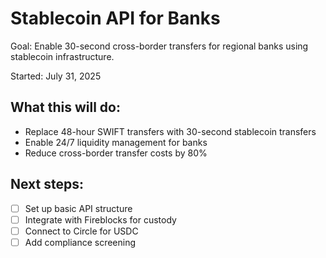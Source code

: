 # Stablecoin API for Banks

Goal: Enable 30-second cross-border transfers for regional banks using stablecoin infrastructure.

Started: July 31, 2025

## What this will do:
- Replace 48-hour SWIFT transfers with 30-second stablecoin transfers
- Enable 24/7 liquidity management for banks
- Reduce cross-border transfer costs by 80%

## Next steps:
- [ ] Set up basic API structure
- [ ] Integrate with Fireblocks for custody
- [ ] Connect to Circle for USDC
- [ ] Add compliance screening